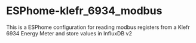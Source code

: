 # ESPhome-klefr_6934_modbus
This is a ESPhome configuration for reading modbus registers from a Klefr 6934 Energy Meter and store values in InfluxDB v2 

